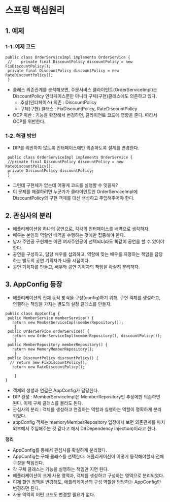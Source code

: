 # 스프링 핵심원리 

## 1. 예제
### 1-1. 예제 코드
```
public class OrderServiceImpl implements OrderService {
 //    private final DiscountPolicy discountPolicy = new FixDiscountPolicy();
 private final DiscountPolicy discountPolicy = new RateDiscountPolicy();
 }
```
- 클래스 의존관계를 분석해보면, 주문서비스 클라이언트(OrderServiceImpl)는 DiscountPolicy 인터페이스뿐만 아니라 구체(구현)클래스에도 의존하고 있다.
  - 추상(인터페이스) 의존 : DiscountPolicy
  - 구체(구현) 클래스 : FixDiscountPolicy, RateDiscountPolicy
- OCP 위반 : 기능을 확장해서 변경하면, 클라이언트 코드에 영향을 준다. 따라서 OCP를 위반한다.

### 1-2. 해결 방안
- DIP를 위반하지 않도록 인터페이스에만 의존하도록 설계를 변경한다.
```
 public class OrderServiceImpl implements OrderService {
 //private final DiscountPolicy discountPolicy = new RateDiscountPolicy();
 private DiscountPolicy discountPolicy;
 }
```
- 그런데 구현체가 없는데 어떻게 코드를 실행할 수 잇을까?
- 이 문제를 해결하려면 누군가가 클라이언트인 OrderServiceImpl에 DiscountPolicy의 구현 객체를 대신 생성하고 주입해주어야 한다.

## 2. 관심사의 분리
- 애플리케이션을 하나의 공연으로, 각각의 인터페이스를 배역으로 생각하자.
- 배우는 본인의 역할인 배역을 수행하는 것에만 집중해야 한다.
- 남자 주인공 구현체는 어떤 여자주인공이 선택되더라도 똑같이 공연을 할 수 있어야 한다.
- 공연을 구성하고, 담당 배우를 섭외하고, 역할에 맞는 배우를 지정하는 책임을 담당하는 별도의 공연 기획자가 나올 시점이다.
- 공연 기획자를 만들고, 배우와 공연 기획자의 책임을 확실히 분리하자.

## 3. AppConfig 등장
- 애플리케이션의 전체 동작 방식을 구성(config)하기 위해, 구현 객체를 생성하고, 연결하는 책임을 가지는 별도의 설정 클래스를 만들자.
```
public class AppConfig {
 public MemberService memberService() {
   return new MemberServiceImpl(memberRepository());
    }
 public OrderService orderService() {
   return new OrderServiceImpl(memberRepository(), discountPolicy());
    }
 public MemberRepository memberRepository() {
   return new MemoryMemberRepository();
    }
 public DiscountPolicy discountPolicy() {
  // return new FixDiscountPolicy();
   return new RateDiscountPolicy();

    }
}
```
- 객체의 생성과 연결은 AppConfig가 담당한다.
- DIP 완성 : MemberServiceImpl은 MemberRepository인 추상에만 의존하면 된다. 이제 구체 클래스를 몰라도 된다.
- 관심사의 분리 : 객체를 생성하고 연결하는 역할과 실행하는 역할이 명확하게 분리되었다.
- appConfig 객체는 memoryMemberRepository 입장에서 보면 의존관계를 마치 외부에서 주입해주는 것 같다고 해서 DI(Dependency Injection)이라고 한다.

**정리**
- AppConfig를 통해서 관심사를 확실하게 분리했다.
- AppConfig는 구체 클래스를 선택한다. 애플리케이션이 어떻게 동작해야할지 전체 구성을 책임진다.
- 각 구체 클래스는 기능을 실행하는 책임만 지면 된다.
- 애플리케이션이 크게 사용 영역과, 객체를 생성하고 구성하는 영역으로 분리되었다.
- 이제 할인 정책을 변경해도, 애플리케이션의 구성 역할을 담당하는 AppConfig만 변경하면 된다.
- 사용 역역의 어떤 코드도 변경할 필요가 없다.
